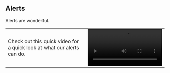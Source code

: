 ## Alerts

Alerts are wonderful.


<table class="layout">
<colgroup>
<col width="50%" />
<col width="50%" />
</colgroup>
<tr>
<td style="text-align: left;vertical-align: middle">Check out this quick video for a quick look at what our alerts can do.</td>  
<td><video width="100%" controls><source src="images/dashboard_preview.mp4" type="video/mp4">Your browser does not support HTML5 video.</video></td>
</tr>
</table>


